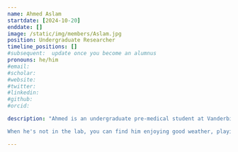 ```yaml
---
name: Ahmed Aslam
startdate: [2024-10-20]
enddate: []
image: /static/img/members/Aslam.jpg
position: Undergraduate Researcher
timeline_positions: []
#subsequent:  update once you become an alumnus
pronouns: he/him
#email: 
#scholar:
#website: 
#twitter: 
#linkedin: 
#github: 
#orcid: 

description: "Ahmed is an undergraduate pre-medical student at Vanderbilt University double majoring in Biochemistry and Computer Science. He is determined to integrate his passion for medicine and computer science to uncover the underlying mechanisms driving health from a biophysical perspective. He is particularly interested in how microscopic variations in molecular structures can have major effects on cellular and viral processes. Using advanced computational approaches, Ahmed aims to understand more about the processes that sustain life and apply his research toward transformative solutions in healthcare.

When he's not in the lab, you can find him enjoying good weather, playing Spikeball, or playing video games. "

---
```

